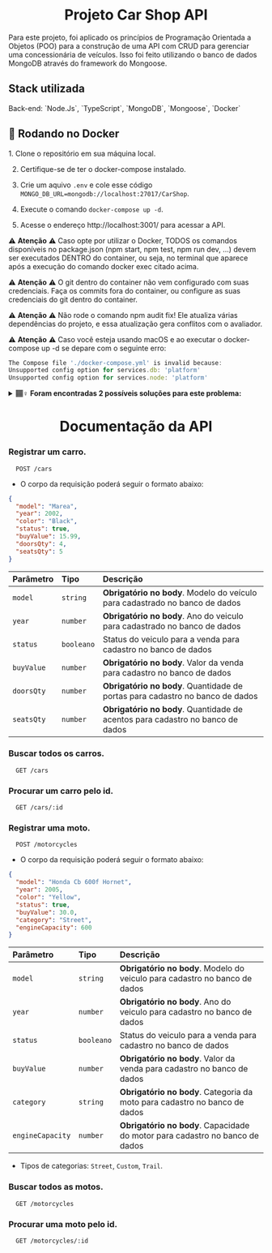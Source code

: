 <h1 align="center">Projeto Car Shop API</h1>

Para este projeto, foi aplicado os princípios de Programação Orientada a Objetos (POO) para a construção de uma API com CRUD para gerenciar uma concessionária de veículos. Isso foi feito utilizando o banco de dados MongoDB através do framework do Mongoose.

<h2>Stack utilizada</h2>
Back-end: `Node.Js`, `TypeScript`, `MongoDB`, `Mongoose`, `Docker`

<h2>🐋 Rodando no Docker</h2>
1. Clone o repositório em sua máquina local.

2. Certifique-se de ter o docker-compose instalado.

3. Crie um aquivo `.env` e cole esse código `MONGO_DB_URL=mongodb://localhost:27017/CarShop`.

4. Execute o comando `docker-compose up -d`.

5. Acesse o endereço http://localhost:3001/ para acessar a API.

⚠️ **Atenção** ⚠️ Caso opte por utilizar o Docker, TODOS os comandos disponíveis no package.json (npm start, npm test, npm run dev, ...) devem ser executados DENTRO do container, ou seja, no terminal que aparece após a execução do comando docker exec citado acima.

⚠️ **Atenção** ⚠️ O git dentro do container não vem configurado com suas credenciais. Faça os commits fora do container, ou configure as suas credenciais do git dentro do container.

⚠️ **Atenção** ⚠️ Não rode o comando npm audit fix! Ele atualiza várias dependências do projeto, e essa atualização gera conflitos com o avaliador.

⚠️ **Atenção** ⚠️ Caso você esteja usando macOS e ao executar o docker-compose up -d se depare com o seguinte erro:

```typescript
The Compose file './docker-compose.yml' is invalid because:
Unsupported config option for services.db: 'platform'
Unsupported config option for services.node: 'platform'
```

<details>
  <summary><strong>🏽‍♀️ Foram encontradas 2 possíveis soluções para este problema:</strong></summary><br />

- Você pode adicionar manualmente a option platform: linux/amd64 no service do banco de dados no arquivo docker-compose.yml do projeto, mas essa é uma solução local e você deverá reproduzir isso para os outros projetos.

- Você pode adicionar manualmente nos arquivos .bashrc, .zshenv ou .zshrc do seu computador a linha export DOCKER_DEFAULT_PLATFORM=linux/amd64, essa é uma solução global. As soluções foram com base nesta fonte.
</details>

<h1 align="center">Documentação da API</h1>

### Registrar um carro.

```http
  POST /cars
```

- O corpo da requisição poderá seguir o formato abaixo:

```json
{
  "model": "Marea",
  "year": 2002,
  "color": "Black",
  "status": true,
  "buyValue": 15.99,
  "doorsQty": 4,
  "seatsQty": 5
}
```

| Parâmetro  | Tipo       | Descrição                                                                       |
| :--------- | :--------- | :------------------------------------------------------------------------------ |
| `model`    | `string`   | **Obrigatório no body**. Modelo do veículo para cadastrado no banco de dados   |
| `year`     | `number`   | **Obrigatório no body**. Ano do veiculo para cadastrado no banco de dados       |
| `status`   | `booleano` | Status do veiculo para a venda para cadastro no banco de dados                |
| `buyValue` | `number`   | **Obrigatório no body**. Valor da venda para cadastro no banco de dados       |
| `doorsQty` | `number`   | **Obrigatório no body**. Quantidade de portas para cadastro no banco de dados |
| `seatsQty` | `number`   | **Obrigatório no body**. Quantidade de acentos para cadastro no banco de dados |

### Buscar todos os carros.

```http
  GET /cars
```

### Procurar um carro pelo id.

```http
  GET /cars/:id
```

### Registrar uma moto.

```http
  POST /motorcycles
```

- O corpo da requisição poderá seguir o formato abaixo:

```json
{
  "model": "Honda Cb 600f Hornet",
  "year": 2005,
  "color": "Yellow",
  "status": true,
  "buyValue": 30.0,
  "category": "Street",
  "engineCapacity": 600
}
```

| Parâmetro        | Tipo       | Descrição                                                                      |
| :--------------- | :--------- | :----------------------------------------------------------------------------- |
| `model`          | `string`   | **Obrigatório no body**. Modelo do veiculo para cadastro no banco de dados   |
| `year`           | `number`   | **Obrigatório no body**. Ano do veiculo para cadastro no banco de dados      |
| `status`         | `booleano` | Status do veiculo para a venda para cadastro no banco de dados               |
| `buyValue`       | `number`   | **Obrigatório no body**. Valor da venda para cadastro no banco de dados      |
| `category`       | `string`   | **Obrigatório no body**. Categoria da moto para cadastro no banco de dados   |
| `engineCapacity` | `number`   | **Obrigatório no body**. Capacidade do motor para cadastro no banco de dados |

- Tipos de categorias: `Street`, `Custom`, `Trail`.

### Buscar todos as motos.

```http
  GET /motorcycles
```

### Procurar uma moto pelo id.

```http
  GET /motorcycles/:id
```
